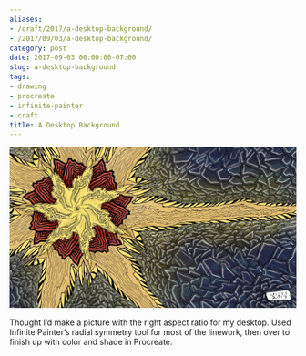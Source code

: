 ```yaml
---
aliases:
- /craft/2017/a-desktop-background/
- /2017/09/03/a-desktop-background/
category: post
date: 2017-09-03 00:00:00-07:00
slug: a-desktop-background
tags:
- drawing
- procreate
- infinite-painter
- craft
title: A Desktop Background
---
```


![attachments/img/2017/cover-2017-09-03.jpg](../../../attachments/img/2017/cover-2017-09-03.jpg)

Thought I’d make a picture with the right aspect ratio for my desktop. Used
Infinite Painter’s radial symmetry tool for most of the linework, then over to
finish up with color and shade in Procreate.